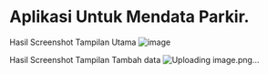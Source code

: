 # Aplikasi Untuk Mendata Parkir.
Hasil Screenshot Tampilan Utama
![image](https://github.com/rsyaaaa/Aplikasi-Mendata-Parkir/assets/140677867/1d353bd4-2e05-4e93-85c6-db5b1b8a0619)

Hasil Screenshot Tampilan Tambah data
![Uploading image.png…]()

